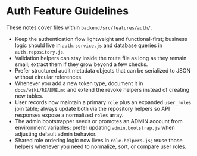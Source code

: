 # Auth Feature Guidelines

These notes cover files within `backend/src/features/auth/`.

- Keep the authentication flow lightweight and functional-first; business logic should live in `auth.service.js` and database queries in `auth.repository.js`.
- Validation helpers can stay inside the route file as long as they remain small; extract them if they grow beyond a few checks.
- Prefer structured audit metadata objects that can be serialized to JSON without circular references.
- Whenever you add a new token type, document it in `docs/wiki/README.md` and extend the revoke helpers instead of creating new tables.
- User records now maintain a primary `role` plus an expanded `user_roles` join table; always update both via the repository helpers so API responses expose a normalized `roles` array.
- The admin bootstrapper seeds or promotes an ADMIN account from environment variables; prefer updating `admin.bootstrap.js` when adjusting default admin behavior.
- Shared role ordering logic now lives in `role.helpers.js`; reuse those helpers whenever you need to normalize, sort, or compare user roles.

